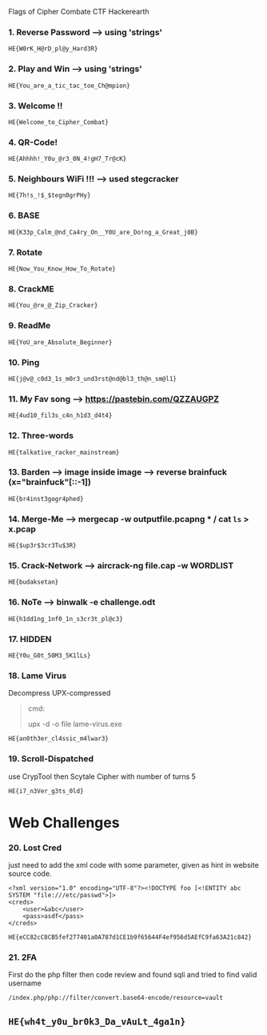 
Flags of Cipher Combate CTF Hackerearth

### 1. Reverse Password		--> using 'strings'
`HE{W0rK_H@rD_pl@y_Hard3R}`

### 2. Play and Win		--> using 'strings'
`HE{You_are_a_tic_tac_toe_Ch@mpion}`

### 3. Welcome !!
`HE{Welcome_to_Cipher_Combat}`

### 4. QR-Code!
`HE{Ahhhh!_Y0u_@r3_0N_4!gH7_Tr@cK}`

### 5. Neighbours WiFi !!!		-->  used stegcracker
`HE{7h!s_!$_$tegn0grPHy}`

### 6. BASE
`HE{K33p_Calm_@nd_Ca4ry_On__Y0U_are_Do!ng_a_Great_j0B}`

### 7. Rotate
`HE{Now_You_Know_How_To_Rotate}`

### 8. CrackME
`HE{You_@re_@_Zip_Cracker}`

### 9. ReadMe
`HE{YoU_are_Absolute_Beginner}`

### 10. Ping
`HE{j@v@_c0d3_1s_m0r3_und3rst@nd@bl3_th@n_sm@l1}`

### 11. My Fav song 	-->  https://pastebin.com/QZZAUGPZ
`HE{4ud10_fil3s_c4n_h1d3_d4t4}`

### 12. Three-words
`HE{talkative_racker_mainstream}`

### 13. Barden   --> image inside image --> reverse brainfuck (x="brainfuck"[::-1])
`HE{br4inst3gogr4phed}`

### 14. Merge-Me	--> mergecap -w outputfile.pcapng *	/ cat `ls` > x.pcap
`HE{$up3r$3cr3Tu$3R}`

### 15. Crack-Network  		-->  aircrack-ng file.cap -w WORDLIST
`HE{budaksetan}`

### 16. NoTe 		--> binwalk -e challenge.odt
`HE{h1dd1ng_1nf0_1n_s3cr3t_pl@c3}`

### 17. HIDDEN
`HE{Y0u_G0t_50M3_5K1lLs}`

### 18. Lame Virus
Decompress UPX-compressed

>cmd: <p> upx -d -o file lame-virus.exe

`HE{an0th3er_cl4ssic_m4lwar3}`

### 19. Scroll-Dispatched

use CrypTool then Scytale Cipher with number of turns 5

`HE{i7_n3Ver_g3ts_0ld}`


# Web Challenges

### 20. Lost Cred
just need to add the xml code with some parameter, given as hint in website source code.
```
<?xml version="1.0" encoding="UTF-8"?><!DOCTYPE foo [<!ENTITY abc SYSTEM "file:///etc/passwd">]>
<creds>
	<user>&abc</user>
	<pass>asdf</pass>
</creds>
```

`HE{eCC82cC8CB5fef277401a0A787d1CE1b9f65644F4ef956d5AEfC9fa63A21c842}`

### 21. 2FA
First do the php filter then code review and found sqli and tried to find valid username
```
/index.php/php://filter/convert.base64-encode/resource=vault
```
`HE{wh4t_y0u_br0k3_Da_vAuLt_4ga1n}`
-----------------------------------------------------
